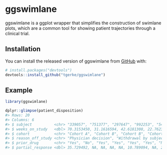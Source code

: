 
<!-- README.md is generated from README.Rmd. Please edit that file -->

# ggswimlane

<!-- badges: start -->
<!-- badges: end -->

ggswimlane is a ggplot wrapper that simplifies the construction of
swimlane plots, which are a common tool for showing patient trajectories
through a clinical trial.

## Installation

You can install the released version of ggswimlane from
[GitHub](https://github.com/) with:

``` r
# install.packages("devtools")
devtools::install_github("tgerke/ggswimlane")
```

## Example

``` r
library(ggswimlane)

dplyr::glimpse(patient_disposition)
#> Rows: 20
#> Columns: 6
#> $ subject          <chr> "339057", "751377", "297647", "992253", "542555", "98…
#> $ weeks_on_study   <dbl> 70.3153450, 31.1616594, 42.6181308, 22.7623721, 64.91…
#> $ cohort           <chr> "Cohort A", "Cohort B", "Cohort B", "Cohort A", "Coho…
#> $ reason_off_study <chr> "Physician decision", "Withdrawal by subject", "Disea…
#> $ prior_drug       <chr> "Yes", "No", "Yes", "Yes", "Yes", "Yes", "No", "Yes",…
#> $ partial_response <dbl> 35.729492, NA, NA, NA, NA, 10.789094, NA, 26.134307, …
```
